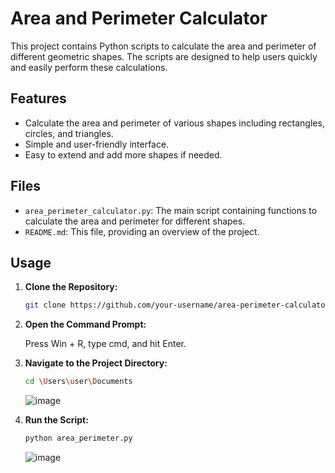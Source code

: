 # Area and Perimeter Calculator

This project contains Python scripts to calculate the area and perimeter of different geometric shapes. The scripts are designed to help users quickly and easily perform these calculations.

## Features

- Calculate the area and perimeter of various shapes including rectangles, circles, and triangles.
- Simple and user-friendly interface.
- Easy to extend and add more shapes if needed.

## Files

- `area_perimeter_calculator.py`: The main script containing functions to calculate the area and perimeter for different shapes.
- `README.md`: This file, providing an overview of the project.

## Usage

1. **Clone the Repository:**
   ```sh
   git clone https://github.com/your-username/area-perimeter-calculator.git

2. **Open the Command Prompt:**

   Press Win + R, type cmd, and hit Enter.

3. **Navigate to the Project Directory:**
   ```sh
   cd \Users\user\Documents
   ```

   ![image](https://github.com/Brian-dotcom-stack/area-perimeter-calculator/assets/118678353/64f0f6f5-8a5b-427e-8b55-11e4551bde16)

4. **Run the Script:**

   ```sh
   python area_perimeter.py
   ```

   ![image](https://github.com/Brian-dotcom-stack/area-perimeter-calculator/assets/118678353/0390d218-a5b9-4ccd-a928-fcae11a6db3a)
